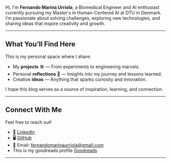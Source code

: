 Hi, I'm **Fernando Marina Urriola**, a Biomedical Engineer and AI enthusiast currently pursuing my Master's in Human-Centered AI at DTU in Denmark. I’m passionate about solving challenges, exploring new technologies, and sharing ideas that inspire creativity and growth.

---

## What You’ll Find Here  

This is my personal space where I share:  
- My **projects** 🛠️ — From experiments to engineering marvels.  
- Personal **reflections** 💭 — Insights into my journey and lessons learned.  
- Creative **ideas** — Anything that sparks curiosity and innovation.

I hope this blog serves as a source of inspiration, learning, and connection.  

---

## Connect With Me  

Feel free to reach out!  
- 💼 [LinkedIn](https://www.linkedin.com/in/fernandomarinaurriola/)  
- 🖥️ [GitHub](https://github.com/famu8)  
- 📧 Email: [fernandomarinaurriola@gmail.com](mailto:fernandomarinaurriola@gmail.com)  
- This is my goodreads profile [Goodreads](https://www.goodreads.com/user/show/184166972-famu8)


---
